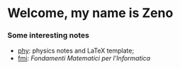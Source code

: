 # Welcome, my name is Zeno

### Some interesting notes
* [phy](./phy): physics notes and LaTeX template;
* [fmi](./fmi): _Fondamenti Matematici per l'Informatica_

<!--
**zenosaltt/zenosaltt** is a ✨ _special_ ✨ repository because its `README.md` (this file) appears on your GitHub profile.

Here are some ideas to get you started:

- 🔭 I’m currently working on ...
- 🌱 I’m currently learning ...
- 🤔 I’m looking for help with ...
- 💬 Ask me about ...
- 📫 How to reach me: ...
- ⚡ Fun fact: ...
-->
